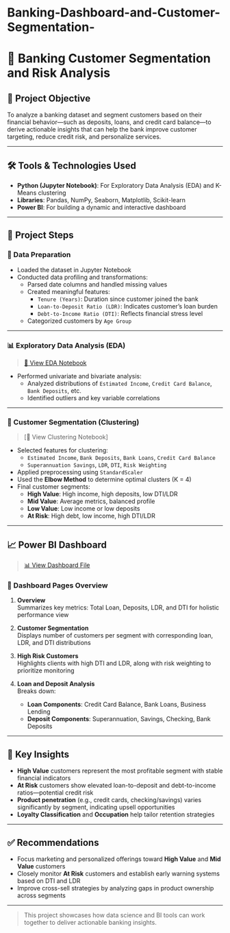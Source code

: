 # Banking-Dashboard-and-Customer-Segmentation-
# 💼 Banking Customer Segmentation and Risk Analysis

## 🎯 Project Objective

To analyze a banking dataset and segment customers based on their financial behavior—such as deposits, loans, and credit card balance—to derive actionable insights that can help the bank improve customer targeting, reduce credit risk, and personalize services.

---

## 🛠️ Tools & Technologies Used

- **Python (Jupyter Notebook)**: For Exploratory Data Analysis (EDA) and K-Means clustering  
- **Libraries**: Pandas, NumPy, Seaborn, Matplotlib, Scikit-learn  
- **Power BI**: For building a dynamic and interactive dashboard

---

## 🧾 Project Steps

### 📂 Data Preparation

- Loaded the dataset in Jupyter Notebook
- Conducted data profiling and transformations:
  - Parsed date columns and handled missing values
  - Created meaningful features:
    - `Tenure (Years)`: Duration since customer joined the bank
    - `Loan-to-Deposit Ratio (LDR)`: Indicates customer’s loan burden
    - `Debt-to-Income Ratio (DTI)`: Reflects financial stress level
  - Categorized customers by `Age Group`

---

### 📊 Exploratory Data Analysis (EDA)

> [🔗 View EDA Notebook](Banking%20EDA.ipynb)

- Performed univariate and bivariate analysis:
  - Analyzed distributions of `Estimated Income`, `Credit Card Balance`, `Bank Deposits`, etc.
  - Identified outliers and key variable correlations

---

### 🧠 Customer Segmentation (Clustering)

> [🔗 View Clustering Notebook]

- Selected features for clustering:
  - `Estimated Income`, `Bank Deposits`, `Bank Loans`, `Credit Card Balance`
  - `Superannuation Savings`, `LDR`, `DTI`, `Risk Weighting`
- Applied preprocessing using `StandardScaler`
- Used the **Elbow Method** to determine optimal clusters (K = 4)
- Final customer segments:
  - **High Value**: High income, high deposits, low DTI/LDR
  - **Mid Value**: Average metrics, balanced profile
  - **Low Value**: Low income or low deposits
  - **At Risk**: High debt, low income, high DTI/LDR

---

## 📈 Power BI Dashboard

> [📊 View Dashboard File](Banking%20dashboard.pbix)

### 📌 Dashboard Pages Overview

1. **Overview**  
   Summarizes key metrics: Total Loan, Deposits, LDR, and DTI for holistic performance view

2. **Customer Segmentation**  
   Displays number of customers per segment with corresponding loan, LDR, and DTI distributions

3. **High Risk Customers**  
   Highlights clients with high DTI and LDR, along with risk weighting to prioritize monitoring

4. **Loan and Deposit Analysis**  
   Breaks down:
   - **Loan Components**: Credit Card Balance, Bank Loans, Business Lending  
   - **Deposit Components**: Superannuation, Savings, Checking, Bank Deposits

---

## 📌 Key Insights

- **High Value** customers represent the most profitable segment with stable financial indicators
- **At Risk** customers show elevated loan-to-deposit and debt-to-income ratios—potential credit risk
- **Product penetration** (e.g., credit cards, checking/savings) varies significantly by segment, indicating upsell opportunities
- **Loyalty Classification** and **Occupation** help tailor retention strategies

---

## ✅ Recommendations

- Focus marketing and personalized offerings toward **High Value** and **Mid Value** customers
- Closely monitor **At Risk** customers and establish early warning systems based on DTI and LDR
- Improve cross-sell strategies by analyzing gaps in product ownership across segments

---

> This project showcases how data science and BI tools can work together to deliver actionable banking insights.
